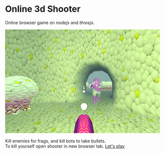 

# Online 3d Shooter 

Online browser game on *nodejs* and *threejs*.  
  
  
![pic](https://raw.githubusercontent.com/fire888/shooter/master/www/assets/shooter1.jpg)  
  
  
Kill enemies for frags, and kill bots to take bullets.  
To kill yourself open shooter in new browser tab. 
[Let's play](www.shooter.e2e4d7d5.ru) 

